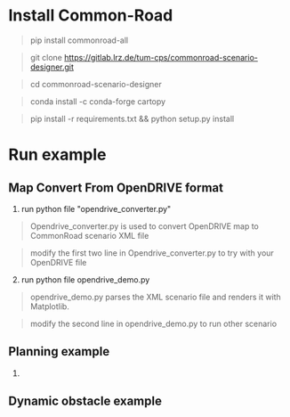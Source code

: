 # Install Common-Road #
> pip install commonroad-all

> git clone https://gitlab.lrz.de/tum-cps/commonroad-scenario-designer.git

> cd commonroad-scenario-designer 

>conda install -c conda-forge cartopy

> pip install -r requirements.txt && python setup.py install 

# Run example
## Map Convert From OpenDRIVE format
1. run python file "opendrive_converter.py"
> Opendrive_converter.py is used to convert OpenDRIVE map to CommonRoad scenario XML file

> modify the first two line in Opendrive_converter.py to try with your OpenDRIVE file 
2. run python file opendrive_demo.py
> opendrive_demo.py parses the XML scenario file and renders it with Matplotlib.

> modify the second line in opendrive_demo.py to run other scenario

## Planning example
1. 



## Dynamic obstacle example

